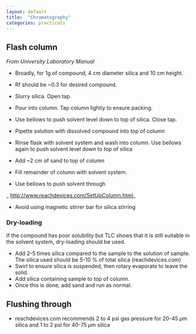 ```yaml
---
layout: default
title:  "Chromatography"
categories: practicals
---
```


## Flash column
_From University Laboratory Manual_

- Broadly, for 1g of compound, 4 cm diameter silica and 10 cm height. 
- Rf should be ~0.3 for desired compound. 

- Slurry silica. Open tap. 
- Pour into column. Tap column lightly to ensure packing. 
- Use bellows to push solvent level down to top of silica. Close tap. 
- Pipette solution with dissolved compound into top of column
- Rinse flask with solvent system and wash into column. Use bellows again to push solvent level down to top of silica
- Add ~2 cm of sand to top of column
- Fill remainder of column with solvent system.
- Use bellows to push solvent through 

_ http://www.reachdevices.com/SetUpColumn.html_

- Avoid using magnetic stirrer bar for silica stirring

### Dry-loading
If the compound has poor solubility but TLC shows that it is still suitable in the solvent system, dry-loading should be used.
- Add 2-5 times silica compared to the sample to the solution of sample. The silica used should be 5-10 % of total silica (reachdevices.com)
- Swirl to ensure silica is suspended, then rotary evaporate to leave the solid. 
- Add silica containing sample to top of column.
- Once this is done, add sand and run as normal. 

## Flushing through

- reachdevices.com recommends 2 to 4 psi gas pressure for 20-45 $\mu$m silica and 1 to 2 psi for 40-75 $\mu$m silica